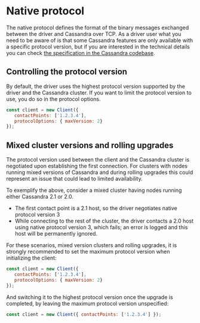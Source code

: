 # Native protocol

The native protocol defines the format of the binary messages exchanged between the driver and Cassandra over TCP. As a
driver user what you need to be aware of is that some Cassandra features are only available with a specific protocol
version, but if you are interested in the technical details you can check [the specification in the Cassandra
codebase](https://git-wip-us.apache.org/repos/asf?p=cassandra.git;a=tree;f=doc;hb=HEAD).

## Controlling the protocol version 

By default, the driver uses the highest protocol version supported by the driver and the Cassandra cluster. If you want
to limit the protocol version to use, you do so in the protocol options.

```javascript
const client = new Client({
   contactPoints: ['1.2.3.4'],
   protocolOptions: { maxVersion: 2}
});
```

## Mixed cluster versions and rolling upgrades 

The protocol version used between the client and the Cassandra cluster is negotiated upon establishing the first
connection. For clusters with nodes running mixed versions of Cassandra and during rolling upgrades this could represent
an issue that could lead to limited availability.

To exemplify the above, consider a mixed cluster having nodes running either Cassandra 2.1 or 2.0.

- The first contact point is a 2.1 host, so the driver negotiates native protocol version 3
- While connecting to the rest of the cluster, the driver contacts a 2.0 host using native protocol version 3, which
fails; an error is logged and this host will be permanently ignored.

For these scenarios, mixed version clusters and rolling upgrades, it is strongly recommended to set the maximum protocol
version when initializing the client:

```javascript
const client = new Client({
   contactPoints: ['1.2.3.4'],
   protocolOptions: { maxVersion: 2}
});
```

And switching it to the highest protocol version once the upgrade is completed, by leaving the maximum protocol version
unspecified:

```javascript
const client = new Client({ contactPoints: ['1.2.3.4'] });
```